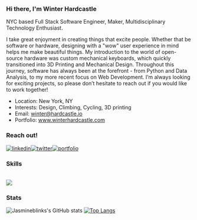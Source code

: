 ### Hi there, I'm Winter Hardcastle
<!-- description-start -->
NYC based Full Stack Software Engineer, Maker, Multidisciplinary Technology Enthusiast.

I take great enjoyment in creating things that excite people. Whether that be software or hardware, designing with a "wow" user experience in mind helps me make beautiful things. My introduction to the world of open-source hardware was custom mechanical keyboards, which quickly transitioned into 3D Printing and Mechanical Design. Throughout this journey, software has always been at the forefront - from Python and Data Analysis, to my more recent focus on Web Development. I’m always looking for exciting projects, so please don’t hesitate to reach out if you would like to work together!
<!-- description-end -->

<!-- aboutme-list-start -->
- Location: New York, NY
- Interests: Design, Climbing, Cycling, 3D printing
- Email: winter@hardcastle.io
- Portfolio: www.winterhardcastle.com
 <!-- aboutme-list-end -->

<div>
 <h3> Reach out! </h3>

[![linkedin](https://img.shields.io/badge/Linkedin-0e76a8?style=for-the-badge&logo=Linkedin&logoColor=white)](https://www.linkedin.com/in/winter-hardcastle/)[![twitter](https://img.shields.io/badge/Twitter-1DA1F2?style=for-the-badge&logo=Twitter&logoColor=white)](https://twitter.com/summersoftshack)[![portfolio](https://img.shields.io/badge/Portfolio-4d1a7f?style=for-the-badge&logo=Portfolio&logoColor=white)](https://winterhardcastle.com/)

 </div> 

<div>
 <h3> Skills </h3> <br>
  <a href="https://skillicons.dev">
    <img src="https://skillicons.dev/icons?i=git,ts,js,py,css,html,react,redux,postgres,express,materialui,tailwind,nextjs,nodejs,sequelize,threejs,vscode,vite&theme=light" />
  </a>
</div>


### Stats 
![Jasmineblinks's GitHub stats](https://github-readme-stats.vercel.app/api?username=winterhardcastle&show_icons=true&theme=solarized-light)
[![Top Langs](https://github-readme-stats.vercel.app/api/top-langs/?username=winterhardcastle&layout=compact&theme=solarized-light)](https://github.com/jasmineblinks/github-readme-stats)
 


<!--
**winterhardcastle/winterhardcastle** is a ✨ _special_ ✨ repository because its `README.md` (this file) appears on your GitHub profile.

Here are some ideas to get you started:

- 🔭 I’m currently working on ...
- 🌱 I’m currently learning ...
- 👯 I’m looking to collaborate on ...
- 🤔 I’m looking for help with ...
- 💬 Ask me about ...
- 📫 How to reach me: ...
- 😄 Pronouns: ...
- ⚡ Fun fact: ...
-->
